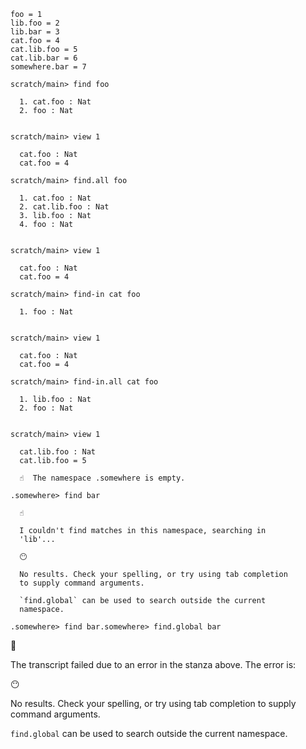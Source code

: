 ```unison
foo = 1
lib.foo = 2
lib.bar = 3
cat.foo = 4
cat.lib.foo = 5
cat.lib.bar = 6
somewhere.bar = 7
```

```ucm
scratch/main> find foo

  1. cat.foo : Nat
  2. foo : Nat
  

scratch/main> view 1

  cat.foo : Nat
  cat.foo = 4

scratch/main> find.all foo

  1. cat.foo : Nat
  2. cat.lib.foo : Nat
  3. lib.foo : Nat
  4. foo : Nat
  

scratch/main> view 1

  cat.foo : Nat
  cat.foo = 4

```
```ucm
scratch/main> find-in cat foo

  1. foo : Nat
  

scratch/main> view 1

  cat.foo : Nat
  cat.foo = 4

scratch/main> find-in.all cat foo

  1. lib.foo : Nat
  2. foo : Nat
  

scratch/main> view 1

  cat.lib.foo : Nat
  cat.lib.foo = 5

```
```ucm
  ☝️  The namespace .somewhere is empty.

.somewhere> find bar

  ☝️
  
  I couldn't find matches in this namespace, searching in
  'lib'...

  😶
  
  No results. Check your spelling, or try using tab completion
  to supply command arguments.
  
  `find.global` can be used to search outside the current
  namespace.

```

```ucm
.somewhere> find bar.somewhere> find.global bar
```


🛑

The transcript failed due to an error in the stanza above. The error is:


  😶
  
  No results. Check your spelling, or try using tab completion
  to supply command arguments.
  
  `find.global` can be used to search outside the current
  namespace.

